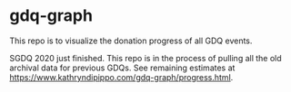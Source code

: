 # gdq-graph

This repo is to visualize the donation progress of all GDQ events.

SGDQ 2020 just finished. This repo is in the process of pulling all the old archival data for previous GDQs. See remaining estimates at https://www.kathryndipippo.com/gdq-graph/progress.html.
